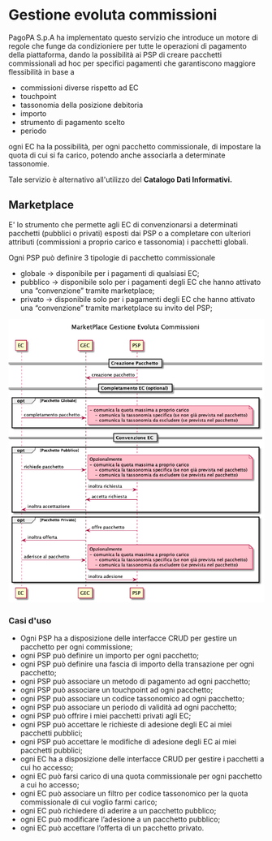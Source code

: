 # Gestione evoluta commissioni

PagoPA S.p.A ha implementato questo servizio che introduce un motore di regole che funge da condizioniere per tutte le operazioni di pagamento della piattaforma, dando la possibilità ai PSP di creare pacchetti commissionali ad hoc per specifici pagamenti che garantiscono maggiore flessibilità in base a

* commissioni diverse rispetto ad EC
* touchpoint
* tassonomia della posizione debitoria
* importo
* strumento di pagamento scelto
* periodo

ogni EC ha la possibilità, per ogni pacchetto commissionale, di impostare la quota di cui si fa carico, potendo anche associarla a determinate tassonomie.

Tale servizio è alternativo all'utilizzo del **Catalogo Dati Informativi.**

## Marketplace

E' lo strumento che permette agli EC di convenzionarsi a determinati pacchetti (pubblici o privati) esposti dai PSP o a completare con ulteriori attributi (commissioni a proprio carico e tassonomia) i pacchetti globali.

Ogni PSP può definire 3 tipologie di pacchetto commissionale

* globale → disponibile per i pagamenti di qualsiasi EC;
* pubblico → disponibile solo per i pagamenti degli EC che hanno attivato una “convenzione” tramite marketplace;
* privato → disponibile solo per i pagamenti degli EC che hanno attivato una “convenzione” tramite marketplace su invito del PSP;

![](<../.gitbook/assets/image (7).png>)

### Casi d'uso

* Ogni PSP ha a disposizione delle interfacce CRUD per gestire un pacchetto per ogni commissione;
* ogni PSP può definire un importo per ogni pacchetto;
* ogni PSP può definire una fascia di importo della transazione per ogni pacchetto;
* ogni PSP può associare un metodo di pagamento ad ogni pacchetto;
* ogni PSP può associare un touchpoint ad ogni pacchetto;
* ogni PSP può associare un codice tassonomico ad ogni pacchetto;
* ogni PSP può associare un periodo di validità ad ogni pacchetto;
* ogni PSP può offrire i miei pacchetti privati agli EC;
* ogni PSP può accettare le richieste di adesione degli EC ai miei pacchetti pubblici;
* ogni PSP può accettare le modifiche di adesione degli EC ai miei pacchetti pubblici;
* ogni EC ha a disposizione delle interfacce CRUD per gestire i pacchetti a cui ho accesso;
* ogni EC può farsi carico di una quota commissionale per ogni pacchetto a cui ho accesso;
* ogni EC può associare un filtro per codice tassonomico per la quota commissionale di cui voglio farmi carico;
* ogni EC può richiedere di aderire a un pacchetto pubblico;
* ogni EC può modificare l’adesione a un pacchetto pubblico;
* ogni EC può accettare l’offerta di un pacchetto privato.
